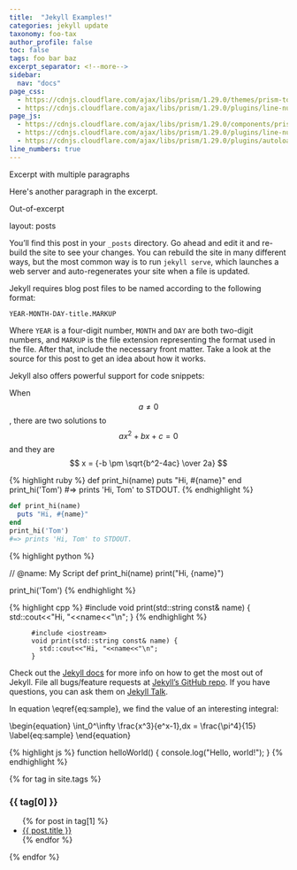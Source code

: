```yaml
---
title:  "Jekyll Examples!"
categories: jekyll update
taxonomy: foo-tax
author_profile: false
toc: false
tags: foo bar baz
excerpt_separator: <!--more-->
sidebar:
  nav: "docs"
page_css:
  - https://cdnjs.cloudflare.com/ajax/libs/prism/1.29.0/themes/prism-tomorrow.min.css
  - https://cdnjs.cloudflare.com/ajax/libs/prism/1.29.0/plugins/line-numbers/prism-line-numbers.min.css
page_js:
  - https://cdnjs.cloudflare.com/ajax/libs/prism/1.29.0/components/prism-core.min.js
  - https://cdnjs.cloudflare.com/ajax/libs/prism/1.29.0/plugins/line-numbers/prism-line-numbers.min.js
  - https://cdnjs.cloudflare.com/ajax/libs/prism/1.29.0/plugins/autoloader/prism-autoloader.min.js
line_numbers: true
---
```


Excerpt with multiple paragraphs

Here's another paragraph in the excerpt.
<!--more-->
Out-of-excerpt

layout: posts

You’ll find this post in your `_posts` directory. Go ahead and edit it and re-build the site to see your changes. You can rebuild the site in many different ways, but the most common way is to run `jekyll serve`, which launches a web server and auto-regenerates your site when a file is updated.

Jekyll requires blog post files to be named according to the following format:

`YEAR-MONTH-DAY-title.MARKUP`

Where `YEAR` is a four-digit number, `MONTH` and `DAY` are both two-digit numbers, and `MARKUP` is the file extension representing the format used in the file. After that, include the necessary front matter. Take a look at the source for this post to get an idea about how it works.

Jekyll also offers powerful support for code snippets:

  When $$ a \ne 0 $$, there are two solutions to $$ ax^2 + bx + c = 0 $$ and they are
  $$ x = {-b \pm \sqrt{b^2-4ac} \over 2a} $$

{% highlight ruby %}
def print_hi(name)
  puts "Hi, #{name}"
end
print_hi('Tom')
#=> prints 'Hi, Tom' to STDOUT.
{% endhighlight %}

```ruby
def print_hi(name)
  puts "Hi, #{name}"
end
print_hi('Tom')
#=> prints 'Hi, Tom' to STDOUT.
```

<!-- ```python -->
{% highlight python %}
<!-- # @name: My Script -->
// @name: My Script
def print_hi(name)
  print("Hi, {name}")

print_hi('Tom')
{% endhighlight %}
<!-- ``` -->

<!-- ```cpp  -->
{% highlight cpp %}
#include <iostream>
void print(std::string const& name) {
  std::cout<<"Hi, "<<name<<"\n";
}
{% endhighlight %}
<!-- ``` -->

<figure class="language-cpp highlighter-rouge">
<pre class="highlight line-numbers" data-start="10"><code><span class="cp">#include</span> <span class="cpf">&lt;iostream&gt;</span><span class="cp">
</span><span class="kt">void</span> <span class="nf">print</span><span class="p">(</span><span class="n">std</span><span class="o">::</span><span class="n">string</span> <span class="k">const</span><span class="o">&amp;</span> <span class="n">name</span><span class="p">)</span> <span class="p">{</span>
  <span class="n">std</span><span class="o">::</span><span class="n">cout</span><span class="o">&lt;&lt;</span><span class="s">"Hi, "</span><span class="o">&lt;&lt;</span><span class="n">name</span><span class="o">&lt;&lt;</span><span class="s">"</span><span class="se">\n</span><span class="s">"</span><span class="p">;</span>
<span class="p">}</span>
</code></pre>
</figure>

Check out the [Jekyll docs][jekyll-docs] for more info on how to get the most out of Jekyll. File all bugs/feature requests at [Jekyll’s GitHub repo][jekyll-gh]. If you have questions, you can ask them on [Jekyll Talk][jekyll-talk].

In equation \eqref{eq:sample}, we find the value of an
interesting integral:

\begin{equation}
  \int_0^\infty \frac{x^3}{e^x-1}\,dx = \frac{\pi^4}{15}
  \label{eq:sample}
\end{equation}


<!-- ```javascript -->
{% highlight js %}
function helloWorld() {
    console.log("Hello, world!");
}
{% endhighlight %}
<!-- ``` -->

{% for tag in site.tags %}
  <h3>{{ tag[0] }}</h3>
  <ul>
    {% for post in tag[1] %}
      <li><a href="{{ post.url }}">{{ post.title }}</a></li>
    {% endfor %}
  </ul>
{% endfor %}

[jekyll-docs]: https://jekyllrb.com/docs/home
[jekyll-gh]:   https://github.com/jekyll/jekyll
[jekyll-talk]: https://talk.jekyllrb.com/
